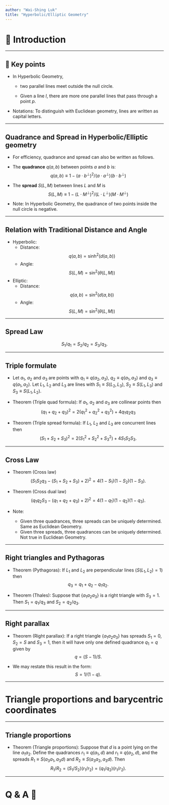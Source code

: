 ```yaml
---
author: "Wai-Shing Luk"
title: "Hyperbolic/Elliptic Geometry"
---
```


# 👋 Introduction

---

## 🔑 Key points

- In Hyperbolic Geometry,

  - two parallel lines meet outside the null circle.

  - Given a line $l$, there are more one parallel lines that pass
    through a point $p$.

- Notations: To distinguish with Euclidean geometry, lines are written
  as capital letters.

---

## Quadrance and Spread in Hyperbolic/Elliptic geometry

- For efficiency, quadrance and spread can also be written as follows.

- The **quadrance** $q(a, b)$ between points $a$ and $b$ is:
  $$q(a, b) \equiv 1 - (a \cdot b^\perp)^2 / (a \cdot a^\perp)(b \cdot b^\perp)$$

- The **spread** $S(L, M)$ between lines $L$ and $M$ is
  $$S(L, M ) \equiv 1 - (L \cdot M^\perp)^2 / (L \cdot L^\perp)(M \cdot M^\perp)$$

- Note: In Hyperbolic Geometry, the quadrance of two points inside the
  null circle is negative.

---

## Relation with Traditional Distance and Angle

- Hyperbolic:
  - Distance: $$q(a, b ) = \sinh^2(d(a, b ) )$$
  - Angle: $$S(L, M ) = \sin^2(\theta(L, M))$$
- Elliptic:
  - Distance: $$q(a, b ) = \sin^2(d(a, b ))$$
  - Angle: $$S(L, M ) = \sin^2(\theta(L, M))$$

---

## Spread Law

$$S_1/q_1 = S_2/q_2 = S_3/q_3.$$

---

## Triple formulate

- Let $a_1$, $a_2$ and $a_3$ are points with $q_1 \equiv q(a_2, a_3)$,
  $q_2 \equiv q(a_1, a_3)$ and $q_3 \equiv q(a_1, a_2)$. Let $L_1$,
  $L_2$ and $L_3$ are lines with $S_1 \equiv S(L_2, L_3)$,
  $S_2 \equiv S(L_1, L_3)$ and $S_3 \equiv S(L_1, L_2)$.

- Theorem (Triple quad formula): If $a_1$, $a_2$ and $a_3$ are
  collinear points then
  $$(q_1 + q_2 + q_3)^2 = 2(q_1^2 + q_2^2 + q_3^2) + 4 q_1 q_2 q_3$$

- Theorem (Triple spread formula): If $L_1$, $L_2$ and $L_3$ are
  concurrent lines then
  $$(S_1 + S_2 + S_3)^2 = 2(S_1^2 + S_2^2 + S_3^2) + 4 S_1 S_2 S_3.$$

---

## Cross Law

- Theorem (Cross law)
  $$(S_1 S_2 q_3 - (S_1 + S_2 + S_3) + 2)^2 = 4(1 - S_1)(1 - S_2)(1 - S_3).$$

- Theorem (Cross dual law)
  $$(q_1 q_2 S_3 - (q_1 + q_2 + q_3) + 2)^2 = 4(1 - q_1)(1 - q_2)(1 - q_3).$$

- Note:
  - Given three quadrances, three spreads can be uniquely
    determined. Same as Euclidean Geometry.
  - Given three spreads, three quadrances can be uniquely
    determined. Not true in Euclidean Geometry.

---

## Right triangles and Pythagoras

- Theorem (Pythagoras): If $L_1$ and $L_2$ are perpendicular lines
  ($S(L_1, L_2) = 1$) then $$q_3 = q_1 + q_2 - q_1 q_2.$$

- Theorem (Thales): Suppose that $\{a_1 a_2 a_3\}$ is a right triangle
  with $S_3 = 1$. Then $S_1 = q_1 / q_3$ and $S_2 = q_2 / q_3$.

---

## Right parallax

- Theorem (Right parallax): If a right triangle $\{a_1 a_2 a_3\}$ has
  spreads $S_1 = 0$, $S_2 = S$ and $S_3 = 1$, then it will have only
  one defined quadrance $q_1 = q$ given by $$q = (S - 1)/S.$$

- We may restate this result in the form: $$S = 1 / (1 - q).$$

---

# Triangle proportions and barycentric coordinates

---

## Triangle proportions

- Theorem (Triangle proportions): Suppose that $d$ is a point lying on
  the line $a_1 a_2$. Define the quadrances $r_1 \equiv q(a_1, d)$ and
  $r_1 \equiv q(a_2, d)$, and the spreads
  $R_1 \equiv S(a_3 a_1, a_3 d)$ and $R_2 \equiv S(a_3 a_2, a_3 d)$.
  Then $$R_1/R_2 = (S_1/S_2)(r_1/r_2) = (q_1/q_2)(r_1/r_2).$$

---

# Q & A 🙋
